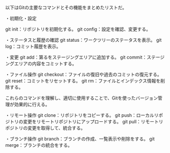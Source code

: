 以下はGitの主要なコマンドとその機能をまとめたリストだ。

・初期化・設定

git init：リポジトリを初期化する。
git config：設定を確認、変更する。

・ステータスと履歴の確認
git status：ワークツリーのステータスを表示。
git log：コミット履歴を表示。

・変更
git add：第るをステージングエリアに追加する。
git commit：ステージングエリアの内容をコミットする。

・ファイル操作
git checkout：ファイルの復旧や過去のコミットの復元する。
git reset：コミットをリセットする。
git rm：ファイルとインデックス情報を削除する。

これらのコマンドを理解し、適切に使用することで、Gitを使ったバージョン管理が効果的に行える。

・リモート操作
git clone：リポジトリをコピーする。
git push：ローカルリポジトリの変更をリモートリポジトリにアップロードする。
git pull：リモートリポジトリの変更を取得して、統合する。

・ブランチ操作
git branch：ブランチの作成、一覧表示や削除をする。
git merge：ブランチの統合をする。
